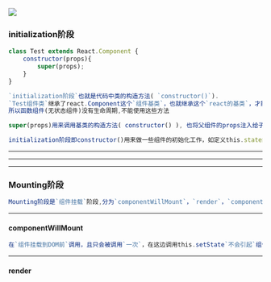 ![](C:\Users\Administrator\Desktop\learn-javascript\18.React\imgs\生命周期.jpg)

### initialization阶段

```js
class Test extends React.Component {
    constructor(props){
        super(props);
    }
}
```

```js
`initialization阶段`也就是代码中类的构造方法( `constructor()`).
`Test组件类`继承了react.Component这个`组件基类`，也就继承这个`react的基类`，才能有render(),等生命周期可以使用.
所以函数组件(无状态组件)没有生命周期,不能使用这些方法
```

```js
super(props)用来调用基类的构造方法( constructor() ), 也将父组件的props注入给子组件，让子组件读取(组件中props`只读`不可变，state可变)。
```

```js
initialization阶段即constructor()用来做一些组件的初始化工作，如定义this.state的初始内容
```

---

---

---

### Mounting阶段

```js
Mounting阶段是`组件挂载`阶段,分为`componentWillMount`，`render`，`componentDidMount`三个时期。
```

---

#### componentWillMount

```js
在`组件挂载到DOM前`调用，且只会被调用`一次`，在这边调用this.setState`不会引起`组件`重新渲染`，也可以把写在这边的内容`提前到constructor()`中，所以项目中`很少用`。
```

---

#### render













